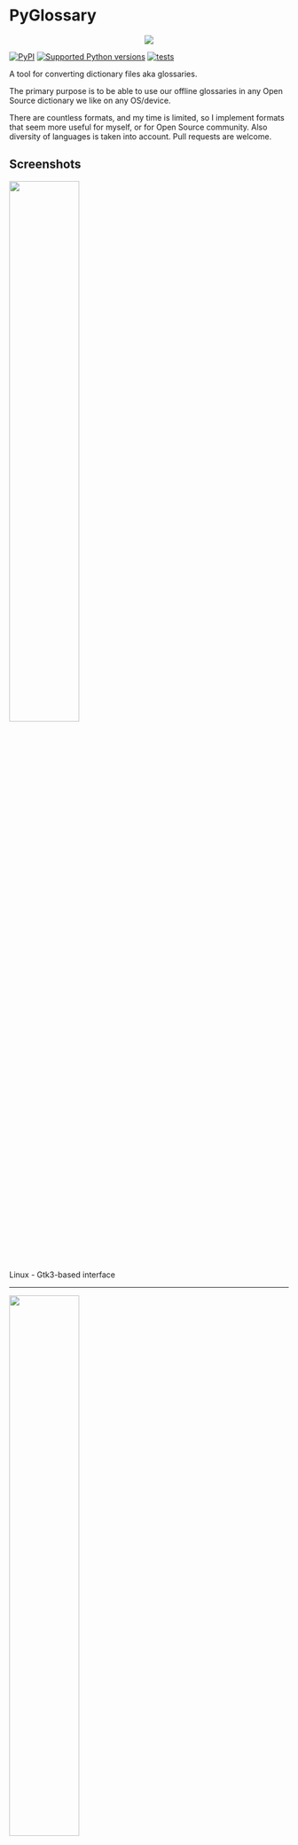 # PyGlossary

<p align="center">
	<img src="res/pyglossary-256x256.png"></img>
</p>

[![PyPI](https://img.shields.io/pypi/v/pyglossary.svg)](https://pypi.org/project/pyglossary/)
[![Supported Python versions](https://img.shields.io/pypi/pyversions/pyglossary)](https://pypi.org/project/pyglossary/)
[![tests](https://github.com/ilius/pyglossary/actions/workflows/test.yml/badge.svg?branch=master)](https://github.com/ilius/pyglossary/actions/workflows/test.yml?query=branch%3Amaster)

A tool for converting dictionary files aka glossaries.

The primary purpose is to be able to use our offline glossaries in any Open
Source dictionary we like on any OS/device.

There are countless formats, and my time is limited, so I implement formats that
seem more useful for myself, or for Open Source community. Also diversity of
languages is taken into account. Pull requests are welcome.

## Screenshots

<img src="https://raw.githubusercontent.com/wiki/ilius/pyglossary/screenshots/44-gtk-txt-stardict-aryanpur-dark.png" width="50%" height="50%"/>

Linux - Gtk3-based interface

______________________________________________________________________

<img src="https://raw.githubusercontent.com/wiki/ilius/pyglossary/screenshots/40b-tk-bgl-epub-es-en-2.png" width="50%" height="50%"/>

Windows - Tkinter-based interface

______________________________________________________________________

<img src="https://raw.githubusercontent.com/wiki/ilius/pyglossary/screenshots/32-cmd-freedict-mids-de-ru.png" width="50%" height="50%"/>

Linux - command-line interface

______________________________________________________________________

<img src="https://raw.githubusercontent.com/wiki/ilius/pyglossary/screenshots/40-cmdi-termux-zim-slob-en-med.jpg" width="50%" height="50%"/>

Android Termux - interactive command-line interface

______________________________________________________________________

<img src="https://raw.githubusercontent.com/wiki/ilius/pyglossary/screenshots/50-web-wiktextract-ifo-ar.png" width="50%" height="50%"/>

Web interface

## Supported formats

| Format                                                  |     |    Extension    | Read | Write |
| ------------------------------------------------------- | :-: | :-------------: | :--: | :---: |
| [Aard 2 (slob)](./doc/p/aard2_slob.md)                  | 🔢  |      .slob      | ✅ | ✅ |
| [AppleDict Binary](./doc/p/appledict_bin.md)            | 📁  |   .dictionary   | ✅ | ❌ |
| [AppleDict Source](./doc/p/appledict.md)                | 📁  |                 |    | ✅ |
| [Babylon BGL](./doc/p/babylon_bgl.md)                   | 🔢  |      .bgl       | ✅ | ❌ |
| [CSV](./doc/p/csv.md)                                   | 📝  |      .csv       | ✅ | ✅ |
| [DICT.org / Dictd server](./doc/p/dict_org.md)          | 📁  |    (📝.index)   | ✅ | ✅ |
| [DICT.org / dictfmt source](./doc/p/dict_org_source.md) | 📝  |     (.dtxt)     |    | ✅ |
| [dictunformat output file](./doc/p/dictunformat.md)     | 📝  | (.dictunformat) | ✅ |    |
| [DictionaryForMIDs](./doc/p/dicformids.md)              | 📁  |    (📁.mids)    | ✅ | ✅ |
| [DIKT JSON](./doc/p/dikt_json.md)                       | 📝  |     (.json)     |    | ✅ |
| [EPUB-2 E-Book](./doc/p/epub2.md)                       | 📦  |      .epub      | ❌ | ✅ |
| [FreeDict](./doc/p/freedict.md)                         | 📝  |      .tei       | ✅ | ❌ |
| [Gettext Source](./doc/p/gettext_po.md)                 | 📝  |       .po       | ✅ | ✅ |
| [HTML Directory (by file size)](./doc/p/html_dir.md)    | 📁  |                 | ❌ | ✅ |
| [JSON](./doc/p/json.md)                                 | 📝  |      .json      |    | ✅ |
| [Kobo E-Reader Dictionary](./doc/p/kobo.md)             | 📦  |    .kobo.zip    | ❌ | ✅ |
| [Kobo E-Reader Dictfile](./doc/p/kobo_dictfile.md)      | 📝  |       .df       | ✅ | ✅ |
| [Lingoes Source](./doc/p/lingoes_ldf.md)                | 📝  |      .ldf       | ✅ | ✅ |
| [Mobipocket E-Book](./doc/p/mobi.md)                    | 🔢  |      .mobi      | ❌ | ✅ |
| [Octopus MDict](./doc/p/octopus_mdict.md)               | 🔢  |      .mdx       | ✅ | ❌ |
| [QuickDic version 6](./doc/p/quickdic6.md)              | 🔢  |     .quickdic   | ✅ | ✅ |
| [SQL](./doc/p/sql.md)                                   | 📝  |      .sql       | ❌ | ✅ |
| [StarDict](./doc/p/stardict.md)                         | 📁  |     (📝.ifo)    | ✅ | ✅ |
| [StarDict Textual File](./doc/p/stardict_textual.md)    | 📝  |     (.xml)      | ✅ | ✅ |
| [Tabfile](./doc/p/tabfile.md)                           | 📝  |   .txt, .tab    | ✅ | ✅ |
| [Wiktextract](./doc/p/wiktextract.md)                   | 📝  |     .jsonl      | ✅ | ❌ |
| [XDXF](./doc/p/xdxf.md)                                 | 📝  |      .xdxf      | ✅ | ❌ |
| [Zim (Kiwix)](./doc/p/zim.md)                           | 🔢  |      .zim       | ✅ |    |
| [ABBYY Lingvo DSL](./doc/p/dsl.md)                   🇷🇺 | 📝  |      .dsl       | ✅ | ❌ |
| [Almaany.com](./doc/p/almaany.md)              (Arabic) | 🛢️  |      .db        | ✅ | ❌ |
| [cc-kedict](./doc/p/cc_kedict.md)                    🇰🇷 | 📝  |                 | ✅ | ❌ |
| [Dict.cc](./doc/p/dict_cc.md)                        🇩🇪 | 🛢️  |       .db       | ✅ |    |
| [DigitalNK](./doc/p/digitalnk.md)                    🇰🇵 | 🛢️  |       .db       | ✅ |    |
| [EDICT2 (CEDICT)](./doc/p/edict2.md)                 🇨🇳 | 📝  |     (.u8)       | ✅ | ❌ |
| [JMDict](./doc/p/jmdict.md)                          🇯🇵 | 📝  |                 | ✅ | ❌ |
| [JMnedict](./doc/p/jmnedict.md)                      🇯🇵 | 📝  |                 | ✅ | ❌ |
| [WordNet](./doc/p/wordnet.md)                        🇬🇧 | 📁  |                 | ✅ | ❌ |
| [@wordset dictionary](./doc/p/wordset.md)            🇬🇧 | 📁  |                 | ✅ |    |
| [Yomichan / Yomitan](./doc/p/yomichan.md)            🇯🇵 | 📦  |     (.zip)      |    | ✅ |

Legend:

- 📁	Directory
- 📝	Text file
- 📦	Package/archive file
- 🛢️	SQLite file
- 🔢	Binary file
- ✅	Supported
- ❌ 	Will not be supported

**Note**: SQLite-based formats are not detected by extension (`.db`);
So you need to select the format (with UI or `--read-format` flag).
**Also don't confuse SQLite-based formats with [SQLite mode](#sqlite-mode).**

## Requirements

PyGlossary requires **Python 3.10 or higher**, and works in practically all
modern operating systems. While primarily designed for *GNU/Linux*, it works
on *Windows*, *Mac OS X* and other Unix-based operating systems as well.

As shown in screenshots, there are multiple User Interface types (multiple
ways to use the program).

- **Gtk3-based interface**, uses [PyGI](http://pygobject.readthedocs.io/en/latest/getting_started.html)+Gtk3.
  See [doc/gtk3.md](./doc/gtk3.md) for how to install it on Linux and Mac OS X.

- **Gtk4-based interface**, uses [PyGI](http://pygobject.readthedocs.io/en/latest/getting_started.html)+Gtk4.
  See [doc/gtk4.md](./doc/gtk4.md).
  This is still not as complete as Gtk3 interface.

- **Tkinter-based interface**, meant to be used in the lack of Gtk. Specially on
  Windows where Tkinter library is installed with Python itself.
  You can [install Tkinter](./doc/tkinter.md) on Linux or Mac OS X.

- **Command-line interface**, works in all operating systems without
  any specific requirements, just type `./main.py --help` or `pyglossary --help`

  - **Interactive command-line interface**
    - Requires: `pip install prompt_toolkit`
    - Perfect for mobile devices (like Termux on Android) where no GUI is available
    - Automatically selected if output file argument is not passed **and** one of these:
      - On Linux and `$DISPLAY` environment variable is empty or not set
        - For example when you are using a remote Linux machine over SSH
      - On Mac and no `tkinter` module is found
    - Manually select with `--cmd` or `--ui=cmd`
      - Minimally: `./main.py --cmd`
      - You can still pass input file, or any flag/option
    - If both input and output files are passed, non-interactive cmd ui will be default.
      - Pass `--interactive` to change it.
    - If you are writing a script, you can pass `--no-interactive` to force disable interactive ui
      - Then you have to pass both input and output file arguments
    - Don't forget to use *Up/Down* or *Tab* keys in prompts!
      - Up/Down key shows you recent values you have used
      - Tab key shows available values/options
    - You can press Control+C (on Linux/Windows) at any prompt to exit

## UI (User Interface) selection

When you run PyGlossary without any command-line arguments or options/flags, PyGlossary will try to run the first available interface in this order:

- It tries to find PyGI+Gtk3 and open **Gtk3-based** interface.
- It tries to find PyGI+Gtk4 and open **Gtk4-based** interface.
- It tries to find Tkinter and open **Tkinter-based** interface.
- If it's run in command line (with stdin connected to a terminal) it tries to find `prompt_toolkit` and run **interactive command-line** interface.
- It runs a HTTP server and opens the **web interface** in your browser.

But you can explicitly select user interface type using `--ui`

- `./main.py --ui=gtk`
- `./main.py --ui=gtk4`
- `./main.py --ui=tk`
- `./main.py --ui=web`
- `./main.py --ui=cmd`

## Installation on Windows

- [Download and install Python](https://www.python.org/downloads/windows/) (3.10 or above)
- Open Start -> type Command -> right-click on Command Prompt -> Run as administrator
- To ensure you have `pip`, run: `python -m ensurepip --upgrade`
- To install, run: `pip install --upgrade pyglossary`
- Now you should be able to run `pyglossary` command
- If command was not found, make sure Python environment variables are set up:
  <img src="https://raw.githubusercontent.com/wiki/ilius/pyglossary/screenshots/windows-python39-env-vars.png" width="50%" height="50%"/>

## Feature-specific requirements

- Using [Sort by Locale](#sorting) feature requires [PyICU](./doc/pyicu.md)

- Using `--remove-html-all` flag requires:

  `pip install lxml beautifulsoup4`

Some formats have additional requirements.
If you have trouble with any format, please check the [link given for that format](#supported-formats) to see its documentations.

**Using Termux on Android?** See [doc/termux.md](./doc/termux.md)

## Configuration

See [doc/config.rst](./doc/config.rst).

## Direct and indirect modes

Indirect mode means that input glossary is completely read and loaded into RAM, then converted
into output format. This was the only method available in old versions (before [3.0.0](https://github.com/ilius/pyglossary/releases/tag/3.0.0)).

Direct mode means entries are one-at-a-time read, processed and written into output glossary.

Direct mode was added to limit memory usage for large glossaries; But it may reduce the
conversion time for most cases as well.

Converting glossaries into these formats requires [sorting](#sorting) entries:

- [StarDict](./doc/p/stardict.md)
- [EPUB-2](./doc/p/epub2.md)
- [Mobipocket E-Book](./doc/p/mobi.md)
- [Yomichan](./doc/p/yomichan.md)
- [DictionaryForMIDs](./doc/p/dicformids.md)

That's why direct mode will not work for these formats, and PyGlossary has to
switch to indirect mode (or it previously had to, see [SQLite mode](#sqlite-mode)).

For other formats, direct mode will be default. You may override this by `--indirect` flag.

## SQLite mode

As mentioned above, converting glossaries to some specific formats will
need them to loaded into RAM.

This can be problematic if the glossary is too big to fit into RAM. That's when
you should try adding `--sqlite` flag to your command. Then it uses SQLite3 as intermediate
storage for storing, sorting and then fetching entries. This fixes the memory issue, and may
even reduce running time of conversion (depending on your home directory storage).

The temporary SQLite file is stored in [cache directory](#cache-directory) then
deleted after conversion (unless you pass `--no-cleanup` flag).

SQLite mode is automatically enabled for writing these formats if `auto_sqlite`
[config parameter](./doc/config.rst) is `true` (which is default).
This also applies to when you pass `--sort` flag for any format.
You may use `--no-sqlite` to override this and switch to indirect mode.

Currently you can not disable alternates in SQLite mode (`--no-alts` is ignored).

## Sorting

There are two things than can activate sorting entries:

- Output format requires sorting (as explained [above](#direct-and-indirect-modes))
- You pass `--sort` flag in command line.

In the case of passing `--sort`, you can also pass:

- `--sort-key` to select sort key aka sorting order (including locale), see [doc/sort-key.md](./doc/sort-key.md)

- `--sort-encoding` to change the encoding used for sort

  - UTF-8 is the default encoding for all sort keys and all output formats (unless mentioned otherwise)
  - This will only effect the order of entries, and will not corrupt words / definition
  - Non-encodable characters are replaced with `?` byte (*only for sorting*)

## Cache directory

Cache directory is used for storing temporary files which are either moved or deleted
after conversion. You can pass `--no-cleanup` flag in order to keep them.

The path for cache directory:

- Linux or BSD: `~/.cache/pyglossary/`
- Mac: `~/Library/Caches/PyGlossary/`
- Windows: `C:\Users\USERNAME\AppData\Local\PyGlossary\Cache\`

## User plugins

If you want to add your own plugin without adding it to source code directory,
or you want to use a plugin that has been removed from repository,
you can place it in this directory:

- Linux or BSD: `~/.pyglossary/plugins/`
- Mac: `~/Library/Preferences/PyGlossary/plugins/`
- Windows: `C:\Users\USERNAME\AppData\Roaming\PyGlossary\plugins\`

## Linux packaging status

[![Packaging status](https://repology.org/badge/vertical-allrepos/pyglossary.svg?columns=3&header=PyGlossary)](https://repology.org/project/pyglossary/versions)

## Using PyGlossary as a library

See [doc/lib-usage.md](./doc/lib-usage.md) for how to use PyGlossary as a Python library.

## Internals

See [doc/internals.md](./doc/internals.md) for information about internal glossary structure and entry filters.
